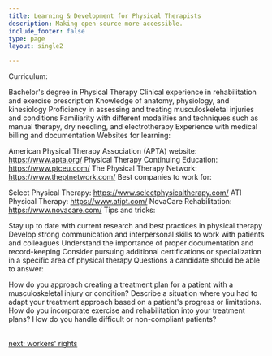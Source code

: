 ```yaml
---
title: Learning & Development for Physical Therapists
description: Making open-source more accessible.
include_footer: false
type: page
layout: single2

---
```


<p>
Curriculum:

Bachelor's degree in Physical Therapy
Clinical experience in rehabilitation and exercise prescription
Knowledge of anatomy, physiology, and kinesiology
Proficiency in assessing and treating musculoskeletal injuries and conditions
Familiarity with different modalities and techniques such as manual therapy, dry needling, and electrotherapy
Experience with medical billing and documentation
Websites for learning:

American Physical Therapy Association (APTA) website: https://www.apta.org/
Physical Therapy Continuing Education: https://www.ptceu.com/
The Physical Therapy Network: https://www.theptnetwork.com/
Best companies to work for:

Select Physical Therapy: https://www.selectphysicaltherapy.com/
ATI Physical Therapy: https://www.atipt.com/
NovaCare Rehabilitation: https://www.novacare.com/
Tips and tricks:

Stay up to date with current research and best practices in physical therapy
Develop strong communication and interpersonal skills to work with patients and colleagues
Understand the importance of proper documentation and record-keeping
Consider pursuing additional certifications or specialization in a specific area of physical therapy
Questions a candidate should be able to answer:

How do you approach creating a treatment plan for a patient with a musculoskeletal injury or condition?
Describe a situation where you had to adapt your treatment approach based on a patient's progress or limitations.
How do you incorporate exercise and rehabilitation into your treatment plans?
How do you handle difficult or non-compliant patients?

<br>
<a href="https://workdojos.com/physicaltherapist/rights">next: workers' rights</a>
</p>